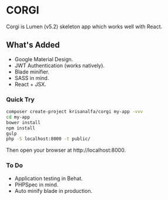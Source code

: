 # CORGI
Corgi is Lumen (v5.2) skeleton app which works well with React.

## What's Added
- Google Material Design.
- JWT Authentication (works natively).
- Blade minifier.
- SASS in mind.
- React + JSX.

### Quick Try

```sh
composer create-project krisanalfa/corgi my-app -vvv
cd my-app
bower install
npm install
gulp
php -S localhost:8000 -t public/
```

Then open your browser at http://localhost:8000.

### To Do
- Application testing in Behat.
- PHPSpec in mind.
- Auto minify blade in production.
